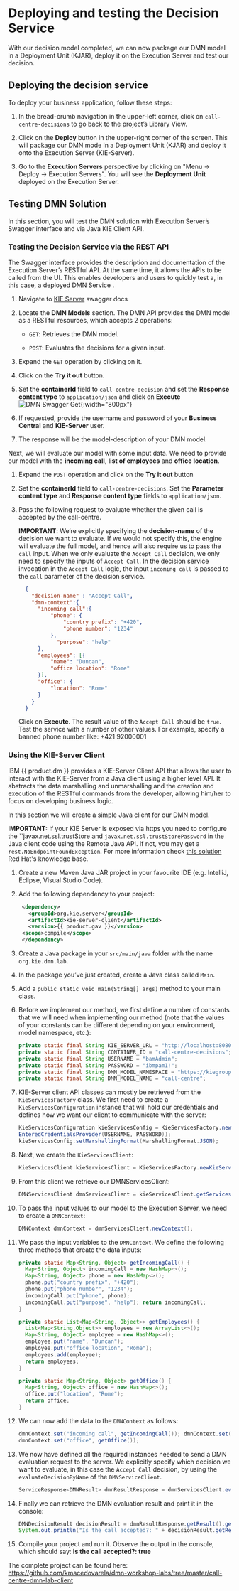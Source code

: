 # Deploying and testing the Decision Service

With our decision model completed, we can now package our DMN model in a Deployment Unit (KJAR), deploy it on the Execution Server and test our decision. 

## Deploying the decision service

To deploy your business application, follow these steps:

1. In the bread-crumb navigation in the upper-left corner, click on `call-centre-decisions` to go back to the project’s Library View.

1. Click on the **Deploy** button in the upper-right corner of the screen. This will package our DMN mode in a Deployment Unit (KJAR) and deploy it onto the Execution Server (KIE-Server).

1. Go to the **Execution Servers** perspective by clicking on "Menu → Deploy → Execution Servers". You will see the **Deployment Unit** deployed on the Execution Server.

## Testing DMN Solution

In this section, you will test the DMN solution with Execution Server’s Swagger interface and via Java KIE Client API.

### Testing the Decision Service via the REST API

The Swagger interface provides the description and documentation of the Execution Server’s RESTful API. At the same time, it allows the APIs to be called from the UI. This enables developers and users to quickly test a, in this case, a deployed DMN Service .

1. Navigate to [KIE Server](https://localhost:8080/kie-server) swagger docs

1. Locate the **DMN Models** section. The DMN API provides the DMN model as a RESTful resources, which accepts 2 operations:

    - `GET`: Retrieves the DMN model.

    - `POST`: Evaluates the decisions for a given input.

1. Expand the `GET` operation by clicking on it.

1. Click on the **Try it out** button.

1. Set the **containerId** field to `call-centre-decision` and set the **Response content type** to `application/json` and click on **Execute** ![DMN Swagger Get](../99_images/business_automation/dmn/dmn-swagger-get.png){:width="800px"}

1. If requested, provide the username and password of your **Business Central** and **KIE-Server** user.

1. The response will be the model-description of your DMN model.

Next, we will evaluate our model with some input data. We need to provide our model with the **incoming call**, **list of employees** and **office location**.

1. Expand the `POST` operation and click on the **Try it out** button

1. Set the **containerId** field to `call-centre-decisions`. Set the **Parameter content type** and **Response content type** fields to `application/json`.

1. Pass the following request to evaluate whether the given call is accepted by the call-centre.

    **IMPORTANT**: We’re explicitly specifying the **decision-name** of the decision we want to evaluate. If we would not specify this, the engine will evaluate the full model, and hence will also require us to pass the `call` input. When we only evaluate the `Accept Call` decision, we only need to specify the inputs of `Accept Call`. In the decision service invocation in the `Accept Call` logic, the input `incoming call` is passed to the `call` parameter of the decision service.

    ~~~json
      { 
        "decision-name" : "Accept Call",
        "dmn-context":{ 
          "incoming call":{ 
              "phone": { 
                  "country prefix": "+420", 
                  "phone number": "1234" 
              }, 
                "purpose": "help" 
          },
          "employees": [{ 
              "name": "Duncan", 
              "office location": "Rome" 
          }], 
          "office": { 
              "location": "Rome" 
          } 
        } 
      } 

    ~~~

    Click on **Execute**. The result value of the `Accept Call` should be `true`. Test the service with a number of other values. For example, specify a banned phone number like: +421 92000001

### Using the KIE-Server Client

IBM {{ product.dm }} provides a KIE-Server Client API that allows the user to interact with the KIE-Server from a Java client using a higher level API. It abstracts the data marshalling and unmarshalling and the creation and execution of the RESTful commands from the developer, allowing him/her to focus on developing business logic.

In this section we will create a simple Java client for our DMN model.

**IMPORTANT:** If your KIE Server is exposed via https you need to configure the ``javax.net.ssl.trustStore and `javax.net.ssl.trustStorePassword` in the Java client code using the Remote Java API. If not, you may get a `rest.NoEndpointFoundException`. For more information check [this solution](https://access.redhat.com/solutions/5424601) Red Hat's knowledge base.

1. Create a new Maven Java JAR project in your favourite IDE (e.g. IntelliJ, Eclipse, Visual Studio Code).

1. Add the following dependency to your project:

   ~~~xml
    <dependency> 
      <groupId>org.kie.server</groupId> 
      <artifactId>kie-server-client</artifactId> 
      <version>{{ product.gav }}</version> 
    <scope>compile</scope> 
    </dependency> 
   ~~~

1. Create a Java package in your `src/main/java` folder with the name `org.kie.dmn.lab`.

1. In the package you’ve just created, create a Java class called `Main`.

1. Add a `public static void main(String[] args)` method to your main class.

1. Before we implement our method, we first define a number of constants that we will need when implementing our method (note that the values of your constants can be different depending on your environment, model namespace, etc.):

   ~~~java
   private static final String KIE_SERVER_URL = "http://localhost:8080/kie-server/services/rest/server"; 
   private static final String CONTAINER_ID = "call-centre-decisions"; 
   private static final String USERNAME = "bamAdmin"; 
   private static final String PASSWORD = "ibmpam1!"; 
   private static final String DMN_MODEL_NAMESPACE = "https://kiegroup.org/dmn/_2E9DCCE2-8C2B-496E-AC37-103694E51940";
   private static final String DMN_MODEL_NAME = "call-centre";
   ~~~

1. KIE-Server client API classes can mostly be retrieved from the `KieServicesFactory` class. We first need to create a `KieServicesConfiguration` instance that will hold our credentials and defines how we want our client to communicate with the server:

   ~~~java
   KieServicesConfiguration kieServicesConfig = KieServicesFactory.newRestConfiguration(KIE_SERVER_URL, new
   EnteredCredentialsProvider(USERNAME, PASSWORD)); 
   kieServicesConfig.setMarshallingFormat(MarshallingFormat.JSON);
   ~~~

1. Next, we create the `KieServicesClient`:

   ~~~java
   KieServicesClient kieServicesClient = KieServicesFactory.newKieServicesClient(kieServicesConfig);
   ~~~

1. From this client we retrieve our DMNServicesClient:

   ~~~java
   DMNServicesClient dmnServicesClient = kieServicesClient.getServicesClient(DMNServicesClient.class);
   ~~~

1. To pass the input values to our model to the Execution Server, we need to create a `DMNContext`:

    ~~~java
    DMNContext dmnContext = dmnServicesClient.newContext(); 
    ~~~

1. We pass the input variables to the `DMNContext`. We define the following three methods that create the data inputs:

    ~~~java
    private static Map<String, Object> getIncomingCall() { 
      Map<String, Object> incomingCall = new HashMap<>(); 
      Map<String, Object> phone = new HashMap<>(); 
      phone.put("country prefix", "+420"); 
      phone.put("phone number", "1234"); 
      incomingCall.put("phone", phone); 
      incomingCall.put("purpose", "help"); return incomingCall; 
    }

    private static List<Map<String, Object>> getEmployees() {
      List<Map<String,Object>> employees = new ArrayList<>();
      Map<String, Object> employee = new HashMap<>();
      employee.put("name", "Duncan");
      employee.put("office location", "Rome");
      employees.add(employee);
      return employees;
    }
    
    private static Map<String, Object> getOffice() {
      Map<String, Object> office = new HashMap<>();
      office.put("location", "Rome");
      return office;
    }
    ~~~

1. We can now add the data to the `DMNContext` as follows:

    ~~~java
    dmnContext.set("incoming call", getIncomingCall()); dmnContext.set("employees", getEmployees()); 
    dmnContext.set("office", getOffice()); 
    ~~~

1. We now have defined all the required instances needed to send a DMN evaluation request to the server. We explicitly specify which decision we want to evaluate, in this case the `Accept Call` decision, by using the `evaluateDecisionByName` of the `DMNServiceClient`.

    ~~~java
    ServiceResponse<DMNResult> dmnResultResponse = dmnServicesClient.evaluateDecisionByName(CONTAINER_ID, DMN_MODEL_NAMESPACE, DMN_MODEL_NAME, "Accept Call", dmnContext);
    ~~~

1. Finally we can retrieve the DMN evaluation result and print it in the console:

    ~~~java
    DMNDecisionResult decisionResult = dmnResultResponse.getResult().getDecisionResultByName("Accept Call"); 
    System.out.println("Is the call accepted?: " + decisionResult.getResult()); 
    ~~~

1. Compile your project and run it. Observe the output in the console, which should say: **Is the call accepted?: true**

The complete project can be found here: <https://github.com/kmacedovarela/dmn-workshop-labs/tree/master/call-centre-dmn-lab-client>
